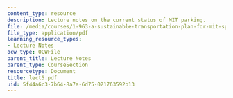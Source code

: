 ```yaml
---
content_type: resource
description: Lecture notes on the current status of MIT parking.
file: /media/courses/1-963-a-sustainable-transportation-plan-for-mit-spring-2007/5f44a6c37b648a7a6d75021763592b13_lect5.pdf
file_type: application/pdf
learning_resource_types:
- Lecture Notes
ocw_type: OCWFile
parent_title: Lecture Notes
parent_type: CourseSection
resourcetype: Document
title: lect5.pdf
uid: 5f44a6c3-7b64-8a7a-6d75-021763592b13
---
```

